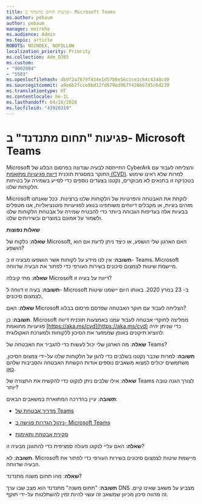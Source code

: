 ```yaml
---
title: פגיעות תחום מתנדנד ב- Microsoft Teams
ms.author: pebaum
author: pebaum
manager: mnirkhe
ms.audience: Admin
ms.topic: article
ROBOTS: NOINDEX, NOFOLLOW
localization_priority: Priority
ms.collection: Adm_O365
ms.custom:
- "9002884"
- "5503"
ms.openlocfilehash: db9f2a7879f434e1d57b8e56c1ce1c64c4348cd0
ms.sourcegitcommit: a9e6b2fcce8bd12fd079ed967f426b67d5c6d239
ms.translationtype: HT
ms.contentlocale: he-IL
ms.lasthandoff: 04/28/2020
ms.locfileid: "43928319"
---
```

# <a name="microsoft-teams-dangling-domain-vulnerability"></a>פגיעות "תחום מתנדנד" ב- Microsoft Teams

Microsoft התייחסה לבעיה שנדונה בפרסום הבלוג של CyberArk והצליחה לעבוד עם החוקר במסגרת תוכנית [דיווח פגיעויות מתואמת (CVD)](https://aka.ms/cvd). למרות שלא ראינו שימוש בטכניקה זו בתנאים לא מבוקרים, נקטנו בצעדים נוספים כדי לסייע בשמירה על בטיחות הלקוחות שלנו.

Microsoft לוקחת את האבטחה והפרטיות של הלקוחות שלנו ברצינות. ככל שאנחנו מזהים בעיות, או מקבלים דיווחים משותפינו בנוגע לפגיעויות פוטנציאליות, אנו מטפלים בבעיות אלה בעדיפות הגבוהה ביותר כדי להבטיח שמירה על אבטחת הלקוחות שלנו ולשמור על אמונם במוצרים ובשירותים שלנו.

**שאלות נפוצות**

**שאלה**: כלקוח של Microsoft, האם הארגון שלי הושפע, או כיצד ניתן לדעת אם הוא הושפע?

**תשובה**: אין לנו מידע על לקוחות אשר הושפעו מבעיה זו ב- Teams. Microsoft מיישמת שיטות לצמצום סיכונים בשירות העורפי כדי לפתור את הבעיה שדווחה.

**שאלה**: מתי קיבלה Microsoft דיווח על בעיה זו?

**תשובה**: בעיה זו דווחה ל- Microsoft ב- 23 במרץ 2020. באותו היום יישמנו שיטות לצמצום סיכונים.

**שאלה**: האם Microsoft הצליחה לעבוד עם חוקר האבטחה שפרסם פרסום בבלוג?

**תשובה**: כן. Microsoft ממליצה לחוקרי אבטחה לעבוד עמנו באמצעות תוכנית דיווח פגיעויות מתואמת [https://aka.ms/cvd](https://aka.ms/cvd) כדי שניתן יהיה להוציא תיקונים באופן שממזער את הסיכון ללקוחות ולמערכת האקולוגית.  

**שאלה**: מה הארגון שלי יכול לעשות כדי להגביר את האבטחה של Teams?  

**תשובה**: למרות שכבר נקטנו בשלבים כדי להגן על הלקוחות שלנו על-ידי צמצום הסיכון, משתמשים יכולים למצוא משאבים נוספים אודות הקשחת האבטחה והסביבות שלהם [כאן](https://www.microsoft.com/microsoft-365/blog/2020/04/06/it-professionals-privacy-security-microsoft-teams/).  

**שאלה**: אילו שלבים ניתן לנקוט כדי להקשיח את התצורה של Teams לצורך הגנה טובה יותר?

**תשובה**: עיין בהדרכה המתוארת במשאבים הבאים: 

- [מדריך אבטחת של Teams](https://docs.microsoft.com/microsoftteams/teams-security-guide)

- [ניהול הגדרות פגישה ב- Microsoft Teams](https://docs.microsoft.com/microsoftteams/meeting-settings-in-teams)

- [סקירת אבטחת ותאימות](https://docs.microsoft.com/microsoftteams/security-compliance-overview)

**שאלה**: האם עליי לנקוט פעולה ספציפית כדי להתגונן מבעיה זו?

**תשובה**: לא. Microsoft מיישמת שיטות לצמצום סיכונים בשירות העורפי כדי לפתור את הבעיה שדווחה.

**שאלה**: מהו תחום משנה מתנדנד?

**תשובה**: "תחום משנה" מתנדנד הוא מצב שבו ערך DNS מצביע על משאב שאינו קיים.  זה מהווה סיכון מכיוון שמשאב זה עשוי להיות זמין להשתלטות על-ידי תוקף.
